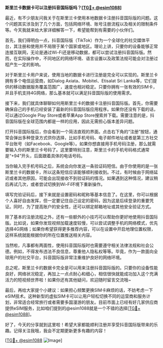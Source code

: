 **斯里兰卡数据卡可以注册抖音国际版吗？[[TG💪+ @esim1088](https://t.me/s/esim1088)]**

最近，有不少朋友问我关于在斯里兰卡使用本地数据卡注册抖音国际版的问题。这个问题其实涉及到了几个方面，包括网络环境、账号注册流程以及相关的限制条件等。今天我就来给大家详细解答一下，希望能帮到有需要的小伙伴们。

首先，我们得明白一点，抖音国际版（TikTok）作为一个全球化的社交媒体平台，其注册和使用并不局限于某个国家或地区。理论上讲，只要你的设备能够正常连接互联网，无论是通过Wi-Fi还是移动数据，都可以尝试注册抖音国际版。然而，在实际操作中，不同地区的网络环境、语言设置以及政策法规可能会对注册过程产生一定的影响。

对于斯里兰卡用户来说，使用当地的数据卡进行注册是完全可以实现的。斯里兰卡拥有多个电信运营商，如Dialog Axiata、Mobitel、Etisalat Sri Lanka等，它们提供的移动数据服务覆盖范围广，速度也相对稳定。只要你拥有一张有效的SIM卡，并且手机支持4G网络，那么基本就可以满足抖音国际版的使用需求。

接下来，我们就具体聊聊如何用斯里兰卡的数据卡注册抖音国际版。首先，你需要确保自己的手机已经安装了最新的抖音国际版应用程序。如果你还没有下载的话，可以通过Google Play Store或者苹果App Store搜索并下载。需要注意的是，抖音国际版在全球范围内都是一样的应用，因此无需担心版本差异问题。

打开抖音国际版后，你会看到一个简洁直观的界面。点击右下角的“注册”按钮，通常会弹出多种登录方式供你选择，比如手机号码、电子邮件地址或者是第三方社交平台账号（如Facebook、Google等）。如果你想直接用手机号码注册，那么就需要输入你的斯里兰卡号码了。这里要特别注意，斯里兰卡的手机号码格式通常是“+94”开头，后面跟着具体的电话号码。

当你输入完手机号码之后，系统会向你发送一条验证码短信。由于你使用的是一张斯里兰卡的数据卡，所以这条短信应该能够顺利接收到。不过，有时候由于网络延迟或者其他原因，可能会出现接收不到验证码的情况。如果遇到这种情况，建议稍后再试几次，或者尝试切换到Wi-Fi环境下重新操作。

填写完验证码后，接下来就是设置密码和昵称等基本信息了。在这里，你可以根据个人喜好自由发挥，但一定要记住自己设定的密码，因为这是后续登录的重要凭证。同时，为了提高账户的安全性，还可以绑定邮箱地址或其他安全验证方式。

除了基本的注册流程之外，还有一些额外的小技巧可以帮助你更好地使用抖音国际版。比如说，如果你发现视频加载速度较慢，可以尝试调整手机的网络模式，优先选择4G网络；如果你希望获得更多推荐内容，可以在设置中开启地理位置权限，这样系统就能根据你的所在位置推送相关内容。

当然啦，凡事都有两面性，使用抖音国际版时也需要遵守相关法律法规和社会公德。例如，不得发布违法不良信息，尊重他人隐私权等等。毕竟，作为一款面向全球用户的社交平台，抖音国际版非常注重维护良好的网络环境。

总之呢，斯里兰卡的数据卡完全是可以用来注册抖音国际版的。只要你的设备性能良好，网络状况稳定，再加上一点点耐心和细心，相信很快就能成功加入这个充满活力的短视频世界啦！如果你还有其他疑问，欢迎随时留言交流哦~

最后，再给大家提个小建议：如果担心频繁更换SIM卡麻烦的话，不妨考虑一下eSIM技术。这种新型的虚拟SIM卡可以让用户轻松切换不同的运营商和服务计划，非常适合经常旅行或者需要多国漫游的朋友。目前市面上已经有好几家供应商提供eSIM服务，比如咱们提到的@esim1088就是一个不错的选择[[TG💪+ @esim1088](https://t.me/s/esim1088)]。

好了，今天的分享就到这里啦！希望大家都能顺利注册并享受抖音国际版带来的乐趣。记得关注我哦，我会不定期更新更多有趣的内容！

[[TG💪+ @esim1088](https://t.me/s/esim1088) ![Image](https://i.postimg.cc/4NQfJmqS/Snipaste-2025-05-13-00-14-12.png)]